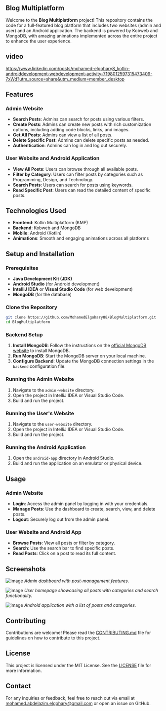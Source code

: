 ## Blog Multiplatform

Welcome to the **Blog Multiplatform** project! This repository contains the code for a full-featured blog platform that includes two websites (admin and user) and an Android application. The backend is powered by Kobweb and MongoDB, with amazing animations implemented across the entire project to enhance the user experience.

## video
https://www.linkedin.com/posts/mohamed-elgohary8_kotlin-androiddevelopment-webdevelopment-activity-7198012597315473409-7xWd?utm_source=share&utm_medium=member_desktop


## Features

### Admin Website
- **Search Posts**: Admins can search for posts using various filters.
- **Create Posts**: Admins can create new posts with rich customization options, including adding code blocks, links, and images.
- **Get All Posts**: Admins can view a list of all posts.
- **Delete Specific Post**: Admins can delete specific posts as needed.
- **Authentication**: Admins can log in and log out securely.

### User Website and Android Application
- **View All Posts**: Users can browse through all available posts.
- **Filter by Category**: Users can filter posts by categories such as Programming, Design, and Technology.
- **Search Posts**: Users can search for posts using keywords.
- **Read Specific Post**: Users can read the detailed content of specific posts.

## Technologies Used
- **Frontend**: Kotlin Multiplatform (KMP)
- **Backend**: Kobweb and MongoDB
- **Mobile**: Android (Kotlin)
- **Animations**: Smooth and engaging animations across all platforms

## Setup and Installation

### Prerequisites
- **Java Development Kit (JDK)**
- **Android Studio** (for Android development)
- **IntelliJ IDEA** or **Visual Studio Code** (for web development)
- **MongoDB** (for the database)

### Clone the Repository
```bash
git clone https://github.com/MohamedElgohary88/BlogMultiplatform.git
cd BlogMultiplatform
```

### Backend Setup
1. **Install MongoDB**: Follow the instructions on the [official MongoDB website](https://www.mongodb.com/try/download/community) to install MongoDB.
2. **Run MongoDB**: Start the MongoDB server on your local machine.
3. **Configure Backend**: Update the MongoDB connection settings in the `backend` configuration file.

### Running the Admin Website
1. Navigate to the `admin-website` directory.
2. Open the project in IntelliJ IDEA or Visual Studio Code.
3. Build and run the project.

### Running the User's Website
1. Navigate to the `user-website` directory.
2. Open the project in IntelliJ IDEA or Visual Studio Code.
3. Build and run the project.

### Running the Android Application
1. Open the `android-app` directory in Android Studio.
2. Build and run the application on an emulator or physical device.

## Usage

### Admin Website
- **Login**: Access the admin panel by logging in with your credentials.
- **Manage Posts**: Use the dashboard to create, search, view, and delete posts.
- **Logout**: Securely log out from the admin panel.

### User Website and Android App
- **Browse Posts**: View all posts or filter by category.
- **Search**: Use the search bar to find specific posts.
- **Read Posts**: Click on a post to read its full content.

## Screenshots

![image](https://github.com/MohamedElgohary88/my-potrfolio/assets/87489620/c90e20c8-aa00-48d5-83f8-d72f04f42255)
*Admin dashboard with post-management features.*

![image](https://github.com/MohamedElgohary88/my-potrfolio/assets/87489620/cba29716-36eb-42ed-8f37-75fc3685c592)
*User homepage showcasing all posts with categories and search functionality.*

![image](https://github.com/MohamedElgohary88/my-potrfolio/assets/87489620/db6ce184-fddf-43f9-926e-ef787e25e89e)
*Android application with a list of posts and categories.*

## Contributing

Contributions are welcome! Please read the [CONTRIBUTING.md](CONTRIBUTING.md) file for guidelines on how to contribute to this project.

## License

This project is licensed under the MIT License. See the [LICENSE](LICENSE) file for more information.

## Contact

For any inquiries or feedback, feel free to reach out via email at mohamed.abdelazim.elgohary@gmail.com or open an issue on GitHub.
```
